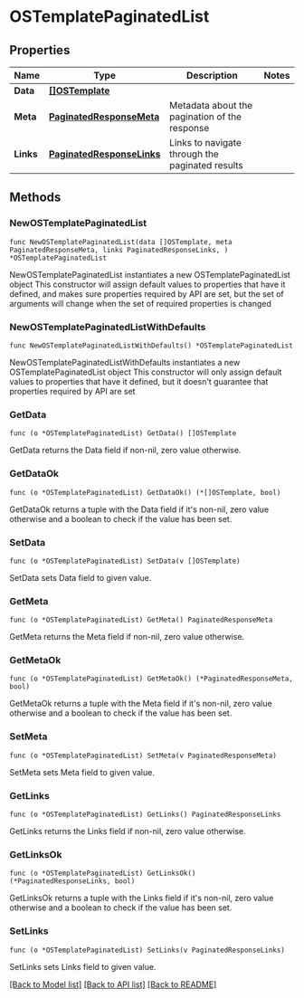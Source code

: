 # OSTemplatePaginatedList

## Properties

Name | Type | Description | Notes
------------ | ------------- | ------------- | -------------
**Data** | [**[]OSTemplate**](OSTemplate.md) |  | 
**Meta** | [**PaginatedResponseMeta**](PaginatedResponseMeta.md) | Metadata about the pagination of the response | 
**Links** | [**PaginatedResponseLinks**](PaginatedResponseLinks.md) | Links to navigate through the paginated results | 

## Methods

### NewOSTemplatePaginatedList

`func NewOSTemplatePaginatedList(data []OSTemplate, meta PaginatedResponseMeta, links PaginatedResponseLinks, ) *OSTemplatePaginatedList`

NewOSTemplatePaginatedList instantiates a new OSTemplatePaginatedList object
This constructor will assign default values to properties that have it defined,
and makes sure properties required by API are set, but the set of arguments
will change when the set of required properties is changed

### NewOSTemplatePaginatedListWithDefaults

`func NewOSTemplatePaginatedListWithDefaults() *OSTemplatePaginatedList`

NewOSTemplatePaginatedListWithDefaults instantiates a new OSTemplatePaginatedList object
This constructor will only assign default values to properties that have it defined,
but it doesn't guarantee that properties required by API are set

### GetData

`func (o *OSTemplatePaginatedList) GetData() []OSTemplate`

GetData returns the Data field if non-nil, zero value otherwise.

### GetDataOk

`func (o *OSTemplatePaginatedList) GetDataOk() (*[]OSTemplate, bool)`

GetDataOk returns a tuple with the Data field if it's non-nil, zero value otherwise
and a boolean to check if the value has been set.

### SetData

`func (o *OSTemplatePaginatedList) SetData(v []OSTemplate)`

SetData sets Data field to given value.


### GetMeta

`func (o *OSTemplatePaginatedList) GetMeta() PaginatedResponseMeta`

GetMeta returns the Meta field if non-nil, zero value otherwise.

### GetMetaOk

`func (o *OSTemplatePaginatedList) GetMetaOk() (*PaginatedResponseMeta, bool)`

GetMetaOk returns a tuple with the Meta field if it's non-nil, zero value otherwise
and a boolean to check if the value has been set.

### SetMeta

`func (o *OSTemplatePaginatedList) SetMeta(v PaginatedResponseMeta)`

SetMeta sets Meta field to given value.


### GetLinks

`func (o *OSTemplatePaginatedList) GetLinks() PaginatedResponseLinks`

GetLinks returns the Links field if non-nil, zero value otherwise.

### GetLinksOk

`func (o *OSTemplatePaginatedList) GetLinksOk() (*PaginatedResponseLinks, bool)`

GetLinksOk returns a tuple with the Links field if it's non-nil, zero value otherwise
and a boolean to check if the value has been set.

### SetLinks

`func (o *OSTemplatePaginatedList) SetLinks(v PaginatedResponseLinks)`

SetLinks sets Links field to given value.



[[Back to Model list]](../README.md#documentation-for-models) [[Back to API list]](../README.md#documentation-for-api-endpoints) [[Back to README]](../README.md)


